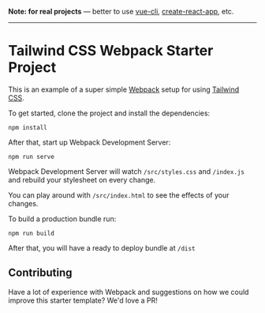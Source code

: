 **Note: for real projects** — better to use <ins>vue-cli</ins>, <ins>create-react-app</ins>, etc.

---

# Tailwind CSS Webpack Starter Project

This is an example of a super simple [Webpack](https://webpack.js.org/) setup for using [Tailwind CSS](https://tailwindcss.com).

To get started, clone the project and install the dependencies:

```
npm install
```

After that, start up Webpack Development Server:

```
npm run serve
```

Webpack Development Server will watch `/src/styles.css` and `/index.js` and rebuild your stylesheet on every change.

You can play around with `/src/index.html` to see the effects of your changes.

To build a production bundle run:

```
npm run build
```

After that, you will have a ready to deploy bundle at `/dist`

## Contributing

Have a lot of experience with Webpack and suggestions on how we could improve this starter template? We'd love a PR!
